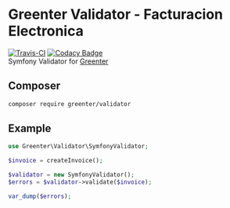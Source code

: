 # Greenter Validator - Facturacion Electronica

 [![Travis-CI](https://img.shields.io/travis/giansalex/greenter-validator.svg?label=travis-ci&branch=master&style=flat-square)](https://travis-ci.org/giansalex/greenter-validator)
 [![Codacy Badge](https://api.codacy.com/project/badge/Grade/b237d274d88d47fbab43ddac252d73a9)](https://www.codacy.com/app/giansalex/greenter-validator?utm_source=github.com&amp;utm_medium=referral&amp;utm_content=giansalex/greenter-validator&amp;utm_campaign=Badge_Grade)    
Symfony Validator for [Greenter](https://github.com/giansalex/greenter)

## Composer

```bash
composer require greenter/validator
```

## Example

```php
use Greenter\Validator\SymfonyValidator;

$invoice = createInvoice();

$validator = new SymfonyValidator();
$errors = $validator->validate($invoice);

var_dump($errors);
```
